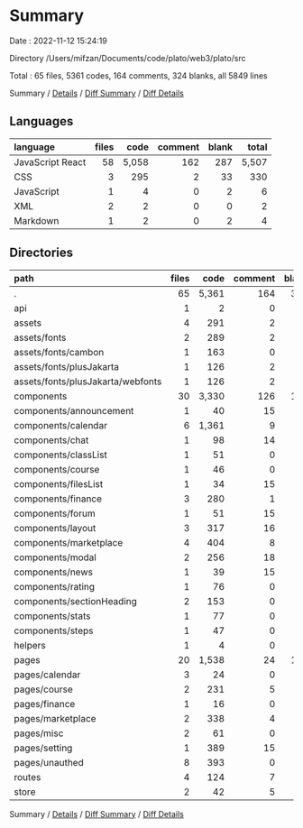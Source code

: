# Summary

Date : 2022-11-12 15:24:19

Directory /Users/mifzan/Documents/code/plato/web3/plato/src

Total : 65 files, 5361 codes, 164 comments, 324 blanks, all 5849 lines

Summary / [Details](details.md) / [Diff Summary](diff.md) / [Diff Details](diff-details.md)

## Languages

| language         | files |  code | comment | blank | total |
| :--------------- | ----: | ----: | ------: | ----: | ----: |
| JavaScript React |    58 | 5,058 |     162 |   287 | 5,507 |
| CSS              |     3 |   295 |       2 |    33 |   330 |
| JavaScript       |     1 |     4 |       0 |     2 |     6 |
| XML              |     2 |     2 |       0 |     0 |     2 |
| Markdown         |     1 |     2 |       0 |     2 |     4 |

## Directories

| path                              | files |  code | comment | blank | total |
| :-------------------------------- | ----: | ----: | ------: | ----: | ----: |
| .                                 |    65 | 5,361 |     164 |   324 | 5,849 |
| api                               |     1 |     2 |       0 |     2 |     4 |
| assets                            |     4 |   291 |       2 |    32 |   325 |
| assets/fonts                      |     2 |   289 |       2 |    32 |   323 |
| assets/fonts/cambon               |     1 |   163 |       0 |    16 |   179 |
| assets/fonts/plusJakarta          |     1 |   126 |       2 |    16 |   144 |
| assets/fonts/plusJakarta/webfonts |     1 |   126 |       2 |    16 |   144 |
| components                        |    30 | 3,330 |     126 |   134 | 3,590 |
| components/announcement           |     1 |    40 |      15 |     2 |    57 |
| components/calendar               |     6 | 1,361 |       9 |    30 | 1,400 |
| components/chat                   |     1 |    98 |      14 |     3 |   115 |
| components/classList              |     1 |    51 |       0 |     3 |    54 |
| components/course                 |     1 |    46 |       0 |     3 |    49 |
| components/filesList              |     1 |    34 |      15 |     2 |    51 |
| components/finance                |     3 |   280 |       1 |    12 |   293 |
| components/forum                  |     1 |    51 |      15 |     2 |    68 |
| components/layout                 |     3 |   317 |      16 |    22 |   355 |
| components/marketplace            |     4 |   404 |       8 |    15 |   427 |
| components/modal                  |     2 |   256 |      18 |    20 |   294 |
| components/news                   |     1 |    39 |      15 |     2 |    56 |
| components/rating                 |     1 |    76 |       0 |     3 |    79 |
| components/sectionHeading         |     2 |   153 |       0 |     8 |   161 |
| components/stats                  |     1 |    77 |       0 |     5 |    82 |
| components/steps                  |     1 |    47 |       0 |     2 |    49 |
| helpers                           |     1 |     4 |       0 |     2 |     6 |
| pages                             |    20 | 1,538 |      24 |   113 | 1,675 |
| pages/calendar                    |     3 |    24 |       0 |     6 |    30 |
| pages/course                      |     2 |   231 |       5 |    10 |   246 |
| pages/finance                     |     1 |    16 |       0 |     2 |    18 |
| pages/marketplace                 |     2 |   338 |       4 |    27 |   369 |
| pages/misc                        |     2 |    61 |       0 |     2 |    63 |
| pages/setting                     |     1 |   389 |      15 |    16 |   420 |
| pages/unauthed                    |     8 |   393 |       0 |    27 |   420 |
| routes                            |     4 |   124 |       7 |    22 |   153 |
| store                             |     2 |    42 |       5 |    12 |    59 |

Summary / [Details](details.md) / [Diff Summary](diff.md) / [Diff Details](diff-details.md)
